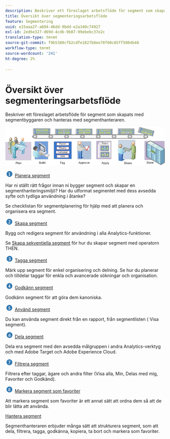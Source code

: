 ```yaml
---
description: Beskriver ett föreslaget arbetsflöde för segment som skapats med segmentbyggaren och hanteras med segmenthanteraren.
title: Översikt över segmenteringsarbetsflöde
feature: Segmentering
uuid: e15aaa2f-a604-46dd-9bdd-e2a340c74927
exl-id: 2ed6e327-d69d-4cdb-9b87-99ebebc37e2c
translation-type: tm+mt
source-git-commit: f9b5380cfb2cdfe1827b8ee70f60c65ff5004b48
workflow-type: tm+mt
source-wordcount: '241'
ht-degree: 2%

---
```


# Översikt över segmenteringsarbetsflöde

Beskriver ett föreslaget arbetsflöde för segment som skapats med segmentbyggaren och hanteras med segmenthanteraren.

<!-- 

seg_workflow.xml

 -->

![](assets/seg_workflow.png)


![](assets/step1_icon.png) [ Planera segment](/help/components/segmentation/segmentation-workflow/seg-plan.md)

Har ni ställt rätt frågor innan ni bygger segment och skapar en segmenthanteringsmiljö? Har du utformat segmentet med dess avsedda syfte och tydliga användning i åtanke?

Se checklistan för segmentplanering för hjälp med att planera och organisera era segment.

![](assets/step2_icon.png) [Skapa segment](/help/components/segmentation/segmentation-workflow/seg-build.md)

Bygg och redigera segment för användning i alla Analytics-funktioner.

Se [Skapa sekventiella segment](/help/components/segmentation/segmentation-workflow/seg-sequential-build.md) för hur du skapar segment med operatorn THEN.

![](assets/step3_icon.png) [ Tagga segment](/help/components/segmentation/segmentation-workflow/seg-tag.md)

Märk upp segment för enkel organisering och delning. Se hur du planerar och tilldelar taggar för enkla och avancerade sökningar och organisation.

![](assets/step4_icon.png) [ Godkänn segment](/help/components/segmentation/segmentation-workflow/seg-approve.md)

Godkänn segment för att göra dem kanoniska.

![](assets/step5_icon.png) [ Använd segment](/help/components/segmentation/segmentation-workflow/t-seg-apply.md)

Du kan använda segment direkt från en rapport, från segmentlisten ( Visa segment).

![](assets/step6_icon.png) [ Dela segment](/help/components/segmentation/segmentation-workflow/t-seg-share.md)

Dela era segment med den avsedda målgruppen i andra Analytics-verktyg och med Adobe Target och Adobe Experience Cloud.

![](assets/step7_icon.png) [ Filtrera segment](/help/components/segmentation/segmentation-workflow/t-seg-filter.md)

Filtrera efter taggar, ägare och andra filter (Visa alla, Min, Delas med mig, Favoriter och Godkänd).

![](assets/step8_icon.png) [ Markera segment som favoriter](/help/components/segmentation/segmentation-workflow/t-seg-favorite.md)

Att markera segment som favoriter är ett annat sätt att ordna dem så att de blir lätta att använda.

[Hantera segment](/help/components/segmentation/segmentation-workflow/seg-manage.md)

Segmenthanteraren erbjuder många sätt att strukturera segment, som att dela, filtrera, tagga, godkänna, kopiera, ta bort och markera som favoriter.
